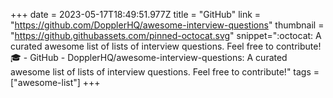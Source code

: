 +++
date = 2023-05-17T18:49:51.977Z
title = "GitHub"
link = "https://github.com/DopplerHQ/awesome-interview-questions"
thumbnail = "https://github.githubassets.com/pinned-octocat.svg"
snippet=":octocat: A curated awesome list of lists of interview questions. Feel free to contribute! :mortar_board:  - GitHub - DopplerHQ/awesome-interview-questions: A curated awesome list of lists of interview questions. Feel free to contribute!"
tags = ["awesome-list"]
+++
